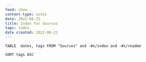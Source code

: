 ```yaml
---
feed: show
content-type: notes
date: 2022-06-23
title: Index for Sources
tags: index
date created: 2022-06-22
---
```


``` dataview
TABLE  dates, tags FROM "Sources" and -#x/index and -#x/readme 

SORT tags ASC

```
